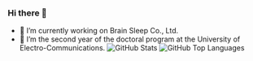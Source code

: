 ### Hi there 👋
- 🔭 I’m currently working on Brain Sleep Co., Ltd.
- 🌱 I’m the second year of the doctoral program at the University of Electro-Communications.
![GitHub Stats](https://github-readme-stats.vercel.app/api?username=nakarin0528&count_private=true&show_icons=true&theme=algolia)
![GitHub Top Languages](https://github-readme-stats.vercel.app/api/top-langs/?username=nakarin0528&layout=compact&theme=algolia)
<!--
**nakarin0528/nakarin0528** is a ✨ _special_ ✨ repository because its `README.md` (this file) appears on your GitHub profile.

Here are some ideas to get you started:


- 🌱 I’m currently learning ...
- 👯 I’m looking to collaborate on ...
- 🤔 I’m looking for help with ...
- 💬 Ask me about ...
- 📫 How to reach me: ...
- 😄 Pronouns: ...
- ⚡ Fun fact: ...
-->
